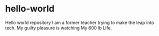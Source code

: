 # hello-world
Hello world repository
I am a former teacher trying to make the leap into tech.
My guilty pleasure is watching My 600 lb Life.

